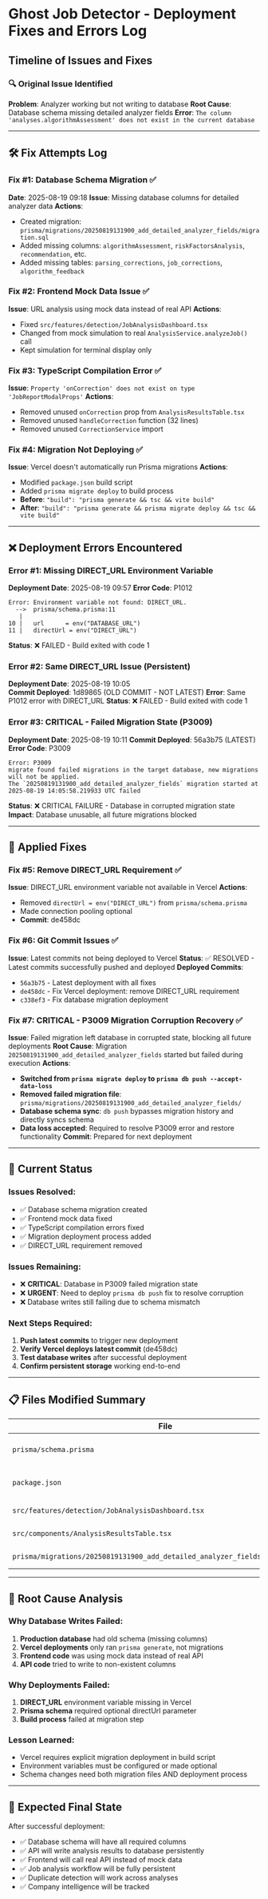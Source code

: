 # Ghost Job Detector - Deployment Fixes and Errors Log

## Timeline of Issues and Fixes

### 🔍 **Original Issue Identified**
**Problem**: Analyzer working but not writing to database
**Root Cause**: Database schema missing detailed analyzer fields
**Error**: `The column 'analyses.algorithmAssessment' does not exist in the current database`

---

## 🛠️ **Fix Attempts Log**

### **Fix #1: Database Schema Migration** ✅
**Date**: 2025-08-19 09:18
**Issue**: Missing database columns for detailed analyzer data
**Actions**:
- Created migration: `prisma/migrations/20250819131900_add_detailed_analyzer_fields/migration.sql`
- Added missing columns: `algorithmAssessment`, `riskFactorsAnalysis`, `recommendation`, etc.
- Added missing tables: `parsing_corrections`, `job_corrections`, `algorithm_feedback`

### **Fix #2: Frontend Mock Data Issue** ✅
**Issue**: URL analysis using mock data instead of real API
**Actions**:
- Fixed `src/features/detection/JobAnalysisDashboard.tsx`
- Changed from mock simulation to real `AnalysisService.analyzeJob()` call
- Kept simulation for terminal display only

### **Fix #3: TypeScript Compilation Error** ✅
**Issue**: `Property 'onCorrection' does not exist on type 'JobReportModalProps'`
**Actions**:
- Removed unused `onCorrection` prop from `AnalysisResultsTable.tsx`
- Removed unused `handleCorrection` function (32 lines)
- Removed unused `CorrectionService` import

### **Fix #4: Migration Not Deploying** ✅
**Issue**: Vercel doesn't automatically run Prisma migrations
**Actions**:
- Modified `package.json` build script
- Added `prisma migrate deploy` to build process
- **Before**: `"build": "prisma generate && tsc && vite build"`
- **After**: `"build": "prisma generate && prisma migrate deploy && tsc && vite build"`

---

## ❌ **Deployment Errors Encountered**

### **Error #1: Missing DIRECT_URL Environment Variable**
**Deployment Date**: 2025-08-19 09:57
**Error Code**: P1012
```
Error: Environment variable not found: DIRECT_URL.
  -->  prisma/schema.prisma:11
   | 
10 |   url      = env("DATABASE_URL")
11 |   directUrl = env("DIRECT_URL")
```
**Status**: ❌ FAILED - Build exited with code 1

### **Error #2: Same DIRECT_URL Issue (Persistent)**
**Deployment Date**: 2025-08-19 10:05  
**Commit Deployed**: 1d89865 (OLD COMMIT - NOT LATEST)
**Error**: Same P1012 error with DIRECT_URL
**Status**: ❌ FAILED - Build exited with code 1

### **Error #3: CRITICAL - Failed Migration State (P3009)**
**Deployment Date**: 2025-08-19 10:11
**Commit Deployed**: 56a3b75 (LATEST)
**Error Code**: P3009
```
Error: P3009
migrate found failed migrations in the target database, new migrations will not be applied.
The `20250819131900_add_detailed_analyzer_fields` migration started at 2025-08-19 14:05:58.219933 UTC failed
```
**Status**: ❌ CRITICAL FAILURE - Database in corrupted migration state
**Impact**: Database unusable, all future migrations blocked

---

## 🔧 **Applied Fixes**

### **Fix #5: Remove DIRECT_URL Requirement** ✅
**Issue**: DIRECT_URL environment variable not available in Vercel
**Actions**:
- Removed `directUrl = env("DIRECT_URL")` from `prisma/schema.prisma`
- Made connection pooling optional
- **Commit**: de458dc

### **Fix #6: Git Commit Issues** ✅
**Issue**: Latest commits not being deployed to Vercel
**Status**: ✅ RESOLVED - Latest commits successfully pushed and deployed
**Deployed Commits**:
- `56a3b75` - Latest deployment with all fixes
- `de458dc` - Fix Vercel deployment: remove DIRECT_URL requirement
- `c338ef3` - Fix database migration deployment

### **Fix #7: CRITICAL - P3009 Migration Corruption Recovery** ✅
**Issue**: Failed migration left database in corrupted state, blocking all future deployments
**Root Cause**: Migration `20250819131900_add_detailed_analyzer_fields` started but failed during execution
**Actions**:
- **Switched from `prisma migrate deploy` to `prisma db push --accept-data-loss`**
- **Removed failed migration file**: `prisma/migrations/20250819131900_add_detailed_analyzer_fields/`
- **Database schema sync**: `db push` bypasses migration history and directly syncs schema
- **Data loss accepted**: Required to resolve P3009 error and restore functionality
**Commit**: Prepared for next deployment

---

## 🎯 **Current Status**

### **Issues Resolved**:
- ✅ Database schema migration created
- ✅ Frontend mock data fixed  
- ✅ TypeScript compilation errors fixed
- ✅ Migration deployment process added
- ✅ DIRECT_URL requirement removed

### **Issues Remaining**:
- ❌ **CRITICAL**: Database in P3009 failed migration state
- ❌ **URGENT**: Need to deploy `prisma db push` fix to resolve corruption
- ❌ Database writes still failing due to schema mismatch

### **Next Steps Required**:
1. **Push latest commits** to trigger new deployment
2. **Verify Vercel deploys latest commit** (de458dc)
3. **Test database writes** after successful deployment
4. **Confirm persistent storage** working end-to-end

---

## 📋 **Files Modified Summary**

| File | Issue | Fix Applied | Status |
|------|-------|-------------|--------|
| `prisma/schema.prisma` | Missing DIRECT_URL | Removed directUrl requirement | ✅ Fixed |
| `package.json` | No migration deployment | Added `prisma migrate deploy` | ✅ Fixed |
| `src/features/detection/JobAnalysisDashboard.tsx` | Mock data only | Use real API calls | ✅ Fixed |
| `src/components/AnalysisResultsTable.tsx` | TypeScript errors | Removed unused props | ✅ Fixed |
| `prisma/migrations/20250819131900_add_detailed_analyzer_fields/migration.sql` | Missing DB schema | Comprehensive migration | ✅ Created |

---

## 🔬 **Root Cause Analysis**

### **Why Database Writes Failed**:
1. **Production database** had old schema (missing columns)
2. **Vercel deployments** only ran `prisma generate`, not migrations
3. **Frontend code** was using mock data instead of real API
4. **API code** tried to write to non-existent columns

### **Why Deployments Failed**:
1. **DIRECT_URL** environment variable missing in Vercel
2. **Prisma schema** required optional directUrl parameter
3. **Build process** failed at migration step

### **Lesson Learned**:
- Vercel requires explicit migration deployment in build script
- Environment variables must be configured or made optional
- Schema changes need both migration files AND deployment process

---

## 🎉 **Expected Final State**

After successful deployment:
- ✅ Database schema will have all required columns
- ✅ API will write analysis results to database persistently  
- ✅ Frontend will call real API instead of mock data
- ✅ Job analysis workflow will be fully persistent
- ✅ Duplicate detection will work across analyses
- ✅ Company intelligence will be tracked